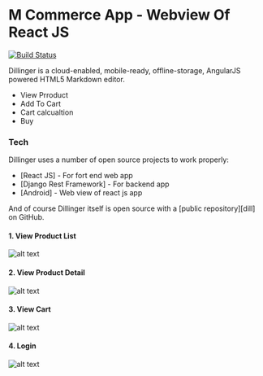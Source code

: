 # M Commerce App - Webview Of React JS

[![Build Status](https://travis-ci.org/joemccann/dillinger.svg?branch=master)](https://travis-ci.org/joemccann/dillinger)

Dillinger is a cloud-enabled, mobile-ready, offline-storage, AngularJS powered HTML5 Markdown editor.

  - View Prroduct
  - Add To Cart
  - Cart calcualtion
  - Buy

### Tech

Dillinger uses a number of open source projects to work properly:

* [React JS] - For fort end web app
* [Django Rest Framework] - For backend app
* [Android] - Web view of react js app


And of course Dillinger itself is open source with a [public repository][dill]
 on GitHub.
 #### 1. View Product List
 ![alt text](/Screenshot/1.jpg)
 
 #### 2. View Product Detail
 ![alt text](/Screenshot/2.jpg)
 
 #### 3. View Cart
 ![alt text](/Screenshot/3.jpg)
 
 #### 4. Login
 ![alt text](/Screenshot/4.jpg)









